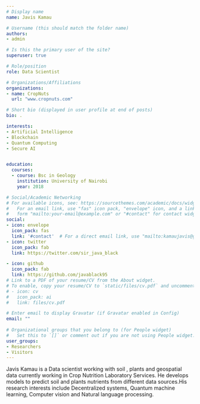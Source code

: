 ```yaml
---
# Display name
name: Javis Kamau

# Username (this should match the folder name)
authors:
- admin

# Is this the primary user of the site?
superuser: true

# Role/position
role: Data Scientist

# Organizations/Affiliations
organizations:
- name: CropNuts
  url: "www.cropnuts.com"

# Short bio (displayed in user profile at end of posts)
bio: .

interests:
- Artificial Intelligence
- Blockchain
- Quantum Computing
- Secure AI


education:
  courses:
  - course: Bsc in Geology
    institution: University of Nairobi
    year: 2018

# Social/Academic Networking
# For available icons, see: https://sourcethemes.com/academic/docs/widgets/#icons
#   For an email link, use "fas" icon pack, "envelope" icon, and a link in the
#   form "mailto:your-email@example.com" or "#contact" for contact widget.
social:
- icon: envelope
  icon_pack: fas
  link: '#contact'  # For a direct email link, use "mailto:kamaujavis@gmail.com".
- icon: twitter
  icon_pack: fab
  link: https://twitter.com/sir_java_black

- icon: github
  icon_pack: fab
  link: https://github.com/javablack95
# Link to a PDF of your resume/CV from the About widget.
# To enable, copy your resume/CV to `static/files/cv.pdf` and uncomment the lines below.  
# - icon: cv
#   icon_pack: ai
#   link: files/cv.pdf

# Enter email to display Gravatar (if Gravatar enabled in Config)
email: ""
  
# Organizational groups that you belong to (for People widget)
#   Set this to `[]` or comment out if you are not using People widget.  
user_groups:
- Researchers
- Visitors
---
```



Javis Kamau is a Data scientist working with soil , plants and geospatial data currently working in Crop Nutrition Laboratory Services. He develops models to predict soil and plants nutrients from different data sources.His research interests include Decentralized systems, Quantum machine learning, Computer vision and Natural language processing. 
